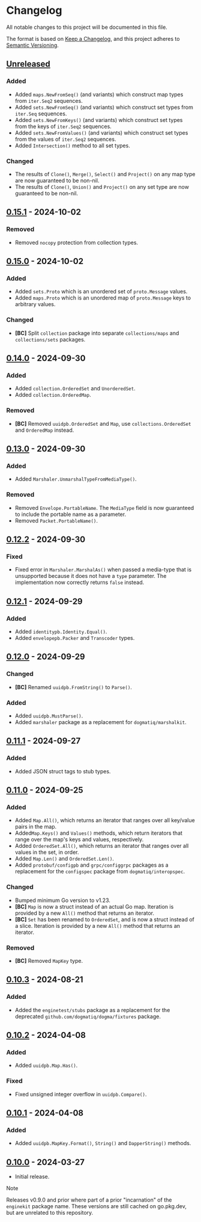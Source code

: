 # Changelog

All notable changes to this project will be documented in this file.

The format is based on [Keep a Changelog], and this project adheres to
[Semantic Versioning].

<!-- references -->

[Keep a Changelog]: https://keepachangelog.com/en/1.0.0/
[Semantic Versioning]: https://semver.org/spec/v2.0.0.html

## [Unreleased]

### Added

- Added `maps.NewFromSeq()` (and variants) which construct map types from
  `iter.Seq2` sequences.
- Added `sets.NewFromSeq()` (and variants) which construct set types from
  `iter.Seq` sequences.
- Added `sets.NewFromKeys()` (and variants) which construct set types from
  the keys of `iter.Seq2` sequences.
- Added `sets.NewFromValues()` (and variants) which construct set types from
  the values of `iter.Seq2` sequences.
- Added `Intersection()` method to all set types.

### Changed

- The results of `Clone()`, `Merge()`, `Select()` and `Project()` on any map
  type are now guaranteed to be non-nil.
- The results of `Clone()`, `Union()` and `Project()` on any set type are now
  guaranteed to be non-nil.

## [0.15.1] - 2024-10-02

### Removed

- Removed `nocopy` protection from collection types.

## [0.15.0] - 2024-10-02

### Added

- Added `sets.Proto` which is an unordered set of `proto.Message` values.
- Added `maps.Proto` which is an unordered map of `proto.Message` keys to
  arbitrary values.

### Changed

- **[BC]** Split `collection` package into separate `collections/maps` and
  `collections/sets` packages.

## [0.14.0] - 2024-09-30

### Added

- Added `collection.OrderedSet` and `UnorderedSet`.
- Added `collection.OrderedMap`.

### Removed

- **[BC]** Removed `uuidpb.OrderedSet` and `Map`, use `collections.OrderedSet`
  and `OrderedMap` instead.

## [0.13.0] - 2024-09-30

### Added

- Added `Marshaler.UnmarshalTypeFromMediaType()`.

### Removed

- Removed `Envelope.PortableName`. The `MediaType` field is now guaranteed to
  include the portable name as a parameter.
- Removed `Packet.PortableName()`.

## [0.12.2] - 2024-09-30

### Fixed

- Fixed error in `Marshaler.MarshalAs()` when passed a media-type that is
  unsupported because it does not have a `type` parameter. The implementation
  now correctly returns `false` instead.

## [0.12.1] - 2024-09-29

### Added

- Added `identitypb.Identity.Equal()`.
- Added `envelopepb.Packer` and `Transcoder` types.

## [0.12.0] - 2024-09-29

### Changed

- **[BC]** Renamed `uuidpb.FromString()` to `Parse()`.

### Added

- Added `uuidpb.MustParse()`.
- Added `marshaler` package as a replacement for `dogmatiq/marshalkit`.

## [0.11.1] - 2024-09-27

### Added

- Added JSON struct tags to stub types.

## [0.11.0] - 2024-09-25

### Added

- Added `Map.All()`, which returns an iterator that ranges over all key/value
  pairs in the map.
- Added`Map.Keys()` and `Values()` methods, which return iterators that range
  over the map's keys and values, respectively.
- Added `OrderedSet.All()`, which returns an iterator that ranges over all
  values in the set, in order.
- Added `Map.Len()` and `OrderedSet.Len()`.
- Added `protobuf/configpb` and `grpc/configgrpc` packages as a replacement for
  the `configspec` package from `dogmatiq/interopspec`.

### Changed

- Bumped minimum Go version to v1.23.
- **[BC]** `Map` is now a struct instead of an actual Go map. Iteration is
  provided by a new `All()` method that returns an iterator.
- **[BC]** `Set` has been renamed to `OrderedSet`, and is now a struct instead
  of a slice. Iteration is provided by a new `All()` method that returns an
  iterator.

### Removed

- **[BC]** Removed `MapKey` type.

## [0.10.3] - 2024-08-21

### Added

- Added the `enginetest/stubs` package as a replacement for the deprecated
  `github.com/dogmatiq/dogma/fixtures` package.

## [0.10.2] - 2024-04-08

### Added

- Added `uuidpb.Map.Has()`.

### Fixed

- Fixed unsigned integer overflow in `uuidpb.Compare()`.

## [0.10.1] - 2024-04-08

### Added

- Added `uuidpb.MapKey.Format()`, `String()` and `DapperString()` methods.

## [0.10.0] - 2024-03-27

- Initial release.

> [!NOTE]
> Releases v0.9.0 and prior where part of a prior "incarnation" of the
> `enginekit` package name. These versions are still cached on go.pkg.dev, but
> are unrelated to this repository.

<!-- references -->

[Unreleased]: https://github.com/dogmatiq/enginekit
[0.10.0]: https://github.com/dogmatiq/enginekit/releases/v0.10.0
[0.10.1]: https://github.com/dogmatiq/enginekit/releases/v0.10.1
[0.10.2]: https://github.com/dogmatiq/enginekit/releases/v0.10.2
[0.10.3]: https://github.com/dogmatiq/enginekit/releases/v0.10.3
[0.11.0]: https://github.com/dogmatiq/enginekit/releases/v0.11.0
[0.11.1]: https://github.com/dogmatiq/enginekit/releases/v0.11.1
[0.12.0]: https://github.com/dogmatiq/enginekit/releases/v0.12.0
[0.12.1]: https://github.com/dogmatiq/enginekit/releases/v0.12.1
[0.12.2]: https://github.com/dogmatiq/enginekit/releases/v0.12.2
[0.13.0]: https://github.com/dogmatiq/enginekit/releases/v0.13.0
[0.14.0]: https://github.com/dogmatiq/enginekit/releases/v0.14.0
[0.15.0]: https://github.com/dogmatiq/enginekit/releases/v0.15.0
[0.15.1]: https://github.com/dogmatiq/enginekit/releases/v0.15.1

<!-- version template
## [0.0.1] - YYYY-MM-DD

### Added
### Changed
### Deprecated
### Removed
### Fixed
### Security
-->
